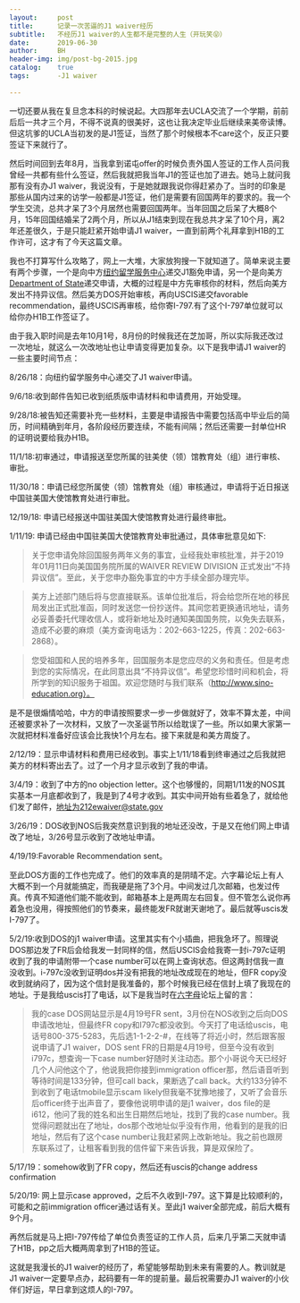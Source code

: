 ```yaml
---
layout:     post
title:      记录一次苦逼的J1 waiver经历
subtitle:   不经历J1 waiver的人生都不是完整的人生（开玩笑😝）
date:       2019-06-30
author:     BH
header-img: img/post-bg-2015.jpg
catalog:    true
tags:       -J1 waiver
             
---
```


一切还要从我在复旦念本科的时候说起。大四那年去UCLA交流了一个学期，前前后后一共才三个月，不得不说真的很美好，这也让我决定毕业后继续来美帝读博。但这坑爹的UCLA当初发的是J1签证，当然了那个时候根本不care这个，反正只要签证下来就行了。

然后时间回到去年8月，当我拿到诺屯offer的时候负责外国人签证的工作人员问我曾经一共都有些什么签证，然后我就把我当年J1的签证也加了进去。她马上就问我那有没有办J1 waiver，我说没有，于是她就跟我说你得赶紧办了。当时的印象是那些从国内过来的访学一般都是J1签证，他们是需要有回国两年的要求的。我一个学生交流，总共才呆了3个月居然也需要回国两年。当年回国之后呆了大概8个月，15年回国结婚呆了2两个月，所以从J1结束到现在我总共才呆了10个月，离2年还差很久，于是只能赶紧开始申请J1 waiver，一直到前两个礼拜拿到H1B的工作许可，这才有了今天这篇文章。

我也不打算写什么攻略了，网上一大堆，大家放狗搜一下就知道了。简单来说主要有两个步骤，一个是向中方[纽约留学服务中心](https://chinesehighway.com/content/j1.do)递交J1豁免申请，另一个是向美方[Department of State](https://j1visawaiverrecommendation.state.gov/)递交申请，大概的过程是中方先审核你的材料，然后向美方发出不持异议信。然后美方DOS开始审核，再向USCIS递交favorable recommendation，最终USCIS再审核，给你寄I-797.有了这个I-797单位就可以给你办H1B工作签证了。

由于我入职时间是去年10月1号，8月份的时候我还在芝加哥，所以实际我还改过一次地址，就这么一次改地址也让申请变得更加复杂。以下是我申请J1 waiver的一些主要时间节点：

8/26/18：向纽约留学服务中心递交了J1 waiver申请。

9/6/18:收到邮件告知已收到纸质版申请材料和申请费用，开始受理。

9/28/18:被告知还需要补充一些材料，主要是申请报告中需要包括高中毕业后的简历，时间精确到年月，各阶段经历要连续，不能有间隔；然后还需要一封单位HR的证明说要给我办H1B。

11/1/18:初审通过，申请报送至您所属的驻美使（领）馆教育处（组）进行审核、审批。

11/30/18：申请已经您所属使（领）馆教育处（组）审核通过，申请将于近日报送中国驻美国大使馆教育处进行审批。

12/19/18: 申请已经报送中国驻美国大使馆教育处进行最终审批。

1/11/19: 申请已经由中国驻美国大使馆教育处审批通过，具体审批意见如下:

>关于您申请免除回国服务两年义务的事宜，业经我处审核批准，并于2019年01月11日向美国国务院所属的WAIVER REVIEW DIVISION 正式发出“不持异议信”。至此，关于您申办豁免事宜的中方手续全部办理完毕。


>美方上述部门随后将与您直接联系。该单位批准后，将会给您所在地的移民局发出正式批准函，同时发送您一份抄送件。其间您若更换通讯地址，请务必妥善委托代理收信人，或将新地址及时通知美国国务院，以免失去联系，造成不必要的麻烦（美方查询电话为：202-663-1225，传真：202-663-2868）。


>您受祖国和人民的培养多年，回国服务本是您应尽的义务和责任。但是考虑到您的实际情况，在此同意出具“不持异议信”。希望您珍惜时间和机会，将所学到的知识服务于祖国。欢迎您随时与我们联系（http://www.sino-education.org）。

是不是很煽情哈哈，中方的申请按照要求一步一步做就好了，效率不算太差，中间还被要求补了一次材料，又放了一次圣诞节所以给耽误了一些。所以如果大家第一次就把材料准备好应该会比我快1个月左右。接下来就是和美方周旋了。

2/12/19：显示申请材料和费用已经收到。事实上1/11/18看到终审通过之后我就把美方的材料寄出去了。过了一个月才显示收到了我的申请。

3/4/19：收到了中方的no objection letter。这个也够慢的，同期1/11发的NOS其实基本一月底都收到了，我是到了4号才收到。其实中间开始有些着急了，就给他们发了邮件，地址为212ewaiver@state.gov

3/26/19：DOS收到NOS后我突然意识到我的地址还没改，于是又在他们网上申请改了地址，3/26号显示收到了改地址申请。

4/19/19:Favorable Recommendation sent。

至此DOS方面的工作也完成了。他们的效率真的是阴晴不定。六字幕论坛上有人大概不到一个月就能搞定，而我硬是拖了3个月。中间发过几次邮箱，也发过传真。传真不知道他们能不能收到，邮箱基本上是两周左右回复。但不管怎么说你再着急也没用，得按照他们的节奏来，最终能发FR就谢天谢地了。最后就等uscis发I-797了。

5/2/19:收到DOS的j1 waiver申请。这里其实有个小插曲，把我急坏了。照理说DOS那边发了FR后会给我发一封同样的信，然后USCIS会给我寄一封i-797c证明收到了我的申请附带一个case number可以在网上查询状态。但这两封信我一直没收到。i-797c没收到证明dos并没有把我的地址改成现在的地址，但FR copy没收到就纳闷了，因为这个信封是我准备的，那个时候我已经在信封上填了我现在的地址。于是我给uscis打了电话，以下是我当时在[六字母](https://www.mitbbs.com/article0/Postdoc/31404701_0.html)论坛上留的言：

>我的case DOS网站显示是4月19号FR sent，3月份在NOS收到之后向DOS申请改地址，但最终FR copy和I797c都没收到。今天打了电话给uscis，电话号800-375-5283，先后选1-1-2-2-#，在线等了将近小时，然后跟客服说申请了J1 waiver，DOS sent FR的日期是4月19号，但至今没有收到i797c，想查询一下case number好随时关注动态。那个小哥说今天已经好几个人问他这个了，他说我把你接到immigration officer那，然后语音听到等待时间是133分钟，但可call back，果断选了call back。大约133分钟不到收到了电话tmobile显示scam likely但我毫不犹豫地接了，又听了会音乐后officer终于出声音了，要像他说明申请的是j1 waiver，dos file的是i612，他问了我的姓名和出生日期然后地址，找到了我的case number。我觉得问题就出在了地址，dos那个改地址似乎没有作用，他看到的是我的旧地址，然后有了这个case number让我赶紧网上改新地址。我之前也跟房东联系过了，让租客看到我的信件留下来告诉我，算是双保险了。

5/17/19：somehow收到了FR copy，然后还有uscis的change address confirmation

5/20/19: 网上显示case approved，之后不久收到I-797。这下算是比较顺利的，可能和之前immigration officer通过话有关。至此j1 waiver全部完成，前后大概有9个月。

再然后就是马上把I-797传给了单位负责签证的工作人员，后来几乎第二天就申请了H1B，pp之后大概两周拿到了H1B的签证。

这就是我漫长的J1 waiver的经历了，希望能够帮助到未来有需要的人。教训就是J1 waiver一定要早点办，起码要有一年的提前量。最后祝需要办J1 waiver的小伙伴们好运，早日拿到这烦人的I-797。


